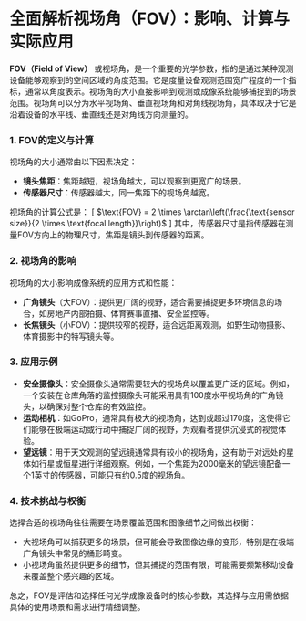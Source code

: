# 全面解析视场角（FOV）：影响、计算与实际应用

**FOV（Field of View）** 或视场角，是一个重要的光学参数，指的是通过某种观测设备能够观察到的空间区域的角度范围。它是度量设备观测范围宽广程度的一个指标，通常以角度表示。视场角的大小直接影响到观测或成像系统能够捕捉到的场景范围。视场角可以分为水平视场角、垂直视场角和对角线视场角，具体取决于它是沿着设备的水平线、垂直线还是对角线方向测量的。

### 1. FOV的定义与计算

视场角的大小通常由以下因素决定：
- **镜头焦距**：焦距越短，视场角越大，可以观察到更宽广的场景。
- **传感器尺寸**：传感器越大，同一焦距下的视场角越宽。

视场角的计算公式是：
\[ $\text{FOV} = 2 \times \arctan\left(\frac{\text{sensor size}}{2 \times \text{focal length}}\right)$ \]
其中，传感器尺寸是指传感器在测量FOV方向上的物理尺寸，焦距是镜头到传感器的距离。

### 2. 视场角的影响

视场角的大小影响成像系统的应用方式和性能：
- **广角镜头**（大FOV）：提供更广阔的视野，适合需要捕捉更多环境信息的场合，如房地产内部拍摄、体育赛事直播、安全监控等。
- **长焦镜头**（小FOV）：提供较窄的视野，适合远距离观测，如野生动物摄影、体育摄影中的特写镜头等。

### 3. 应用示例

- **安全摄像头**：安全摄像头通常需要较大的视场角以覆盖更广泛的区域。例如，一个安装在仓库角落的监控摄像头可能采用具有100度水平视场角的广角镜头，以确保对整个仓库的有效监控。
- **运动相机**：如GoPro，通常具有极大的视场角，达到或超过170度，这使得它们能够在极端运动或行动中捕捉广阔的视野，为观看者提供沉浸式的视觉体验。
- **望远镜**：用于天文观测的望远镜通常具有较小的视场角，这有助于对远处的星体如行星或恒星进行详细观察。例如，一个焦距为2000毫米的望远镜配备一个1英寸的传感器，可能只有约0.5度的视场角。

### 4. 技术挑战与权衡

选择合适的视场角往往需要在场景覆盖范围和图像细节之间做出权衡：
- 大视场角可以捕获更多的场景，但可能会导致图像边缘的变形，特别是在极端广角镜头中常见的桶形畸变。
- 小视场角虽然提供更多的细节，但其捕捉的范围有限，可能需要频繁移动设备来覆盖整个感兴趣的区域。

总之，FOV是评估和选择任何光学成像设备时的核心参数，其选择与应用需依据具体的使用场景和需求进行精细调整。